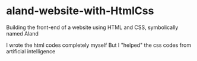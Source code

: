 # aland-website-with-HtmlCss
Building the front-end of a website using HTML and CSS, symbolically named Aland

I wrote the html codes completely myself
But I "helped" the css codes from artificial intelligence

